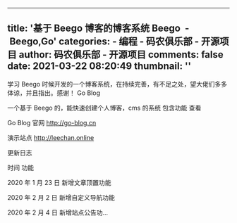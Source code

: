 
---
title: '基于 Beego 博客的博客系统 Beego  - Beego,Go'
categories: 
    - 编程
    - 码农俱乐部 - 开源项目
author: 码农俱乐部 - 开源项目
comments: false
date: 2021-03-22 08:20:49
thumbnail: ''
---

<div>   
学习 Beego 时候开发的一个博客系统，在持续完善，有不足之处，望大佬们多多体谅，并且指出。感谢！
Go Blog



一个基于 Beego 的，能快速创建个人博客，cms 的系统
包含功能
查看

Go Blog 官网 http://go-blog.cn


演示站点 http://leechan.online


更新日志



时间
功能




2020 年 1 月 23 日
新增文章顶置功能


2020 年 2 月 2 日
新增自定义导航功能


2020 年 2 月 4 日
新增站点公告功...
          
</div>
            